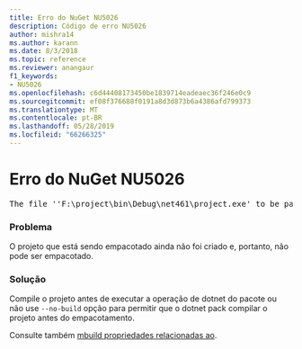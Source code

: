 ```yaml
---
title: Erro do NuGet NU5026
description: Código de erro NU5026
author: mishra14
ms.author: karann
ms.date: 8/3/2018
ms.topic: reference
ms.reviewer: anangaur
f1_keywords:
- NU5026
ms.openlocfilehash: c6d44408173450be1839714eadeaec36f246e0c9
ms.sourcegitcommit: ef08f376688f0191a8d3d873b6a4386afd799373
ms.translationtype: MT
ms.contentlocale: pt-BR
ms.lasthandoff: 05/28/2019
ms.locfileid: "66266325"
---
```

# <a name="nuget-error-nu5026"></a>Erro do NuGet NU5026
<pre>The file ''F:\project\bin\Debug\net461\project.exe' to be packed was not found on disk.</pre>

### <a name="issue"></a>Problema

O projeto que está sendo empacotado ainda não foi criado e, portanto, não pode ser empacotado.


### <a name="solution"></a>Solução

Compile o projeto antes de executar a operação de dotnet do pacote ou não use `--no-build` opção para permitir que o dotnet pack compilar o projeto antes do empacotamento.

Consulte também [mbuild propriedades relacionadas ao](../msbuild-targets.md#output-assemblies).

